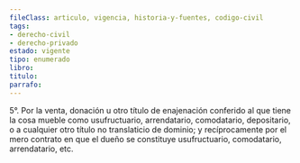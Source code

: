 ```yaml
---
fileClass: articulo, vigencia, historia-y-fuentes, codigo-civil
tags:
- derecho-civil
- derecho-privado
estado: vigente
tipo: enumerado
libro:
titulo:
parrafo:
---
```

5°. Por la venta, donación u otro título de enajenación conferido al que tiene la cosa mueble como usufructuario, arrendatario, comodatario, depositario, o a cualquier otro título no translaticio de dominio; y recíprocamente por el mero contrato en que el dueño se constituye usufructuario, comodatario, arrendatario, etc.